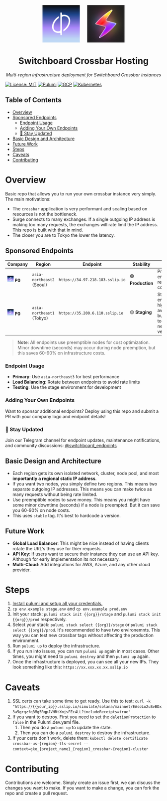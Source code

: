 <div align="center">
  <img src="assets/images/p0-icon.jpg" alt="P0 Logo" width="120" style="margin-right: 20px;"/>
  <img src="assets/images/switchboard.jpg" alt="Switchboard Logo" width="120"/>
  <h1>Switchboard Crossbar Hosting</h1>
  <p><em>Multi-region infrastructure deployment for Switchboard Crossbar instances</em></p>
</div>

[![License: MIT](https://img.shields.io/badge/License-MIT-yellow.svg)](https://opensource.org/licenses/MIT)
[![Pulumi](https://img.shields.io/badge/Infrastructure-Pulumi-blue)](https://www.pulumi.com/)
[![GCP](https://img.shields.io/badge/Cloud-Google%20Cloud-orange)](https://cloud.google.com/)
[![Kubernetes](https://img.shields.io/badge/Orchestration-Kubernetes-blue)](https://kubernetes.io/)

## Table of Contents
- [Overview](#overview)
- [Sponsored Endpoints](#sponsored-endpoints)
  - [Endpoint Usage](#endpoint-usage)
  - [Adding Your Own Endpoints](#adding-your-own-endpoints)
  - [📢 Stay Updated](#-stay-updated)
- [Basic Design and Architecture](#basic-design-and-architecture)
- [Future Work](#future-work)
- [Steps](#steps)
- [Caveats](#caveats)
- [Contributing](#contributing)

# Overview

Basic repo that allows you to run your own crossbar instance very simply. The main motivations:

- The `crossbar` application is very performant and scaling based on resources is not the bottleneck.
- Surge connects to many exchanges. If a single outgoing IP address is making too many requests, the exchanges will rate limit the IP address. This repo is built with that in mind. 
- The closer you are to Tokyo the lower the latency.

## Sponsored Endpoints

| Company | Region | Endpoint | Stability | Notes |
|---------|--------|----------|-----------|-------|
| <img src="assets/images/p0-icon.jpg" alt="P0" width="20"/> **P0** | `asia-northeast2` (Seoul) | `https://34.97.218.183.sslip.io` | 🟢 **Production** | Primary endpoint, regional coverage |
| <img src="assets/images/p0-icon.jpg" alt="P0" width="20"/> **P0** | `asia-northeast1` (Tokyo) | `https://35.200.6.110.sslip.io` | 🟡 **Staging** | Staging endpoint, high availability but used to test new versions |

> **Note**: All endpoints use preemptible nodes for cost optimization. Minor downtime (seconds) may occur during node preemption, but this saves 60-90% on infrastructure costs.

### Endpoint Usage
- **Primary**: Use `asia-northeast3` for best performance
- **Load Balancing**: Rotate between endpoints to avoid rate limits
- **Testing**: Use the stage environment for development

### Adding Your Own Endpoints

Want to sponsor additional endpoints? Deploy using this repo and submit a PR with your company logo and endpoint details!

### 📢 Stay Updated

Join our Telegram channel for endpoint updates, maintenance notifications, and community discussions: [@switchboard_endpoints](https://t.me/+ktZWZinw7xZlNmVh)

## Basic Design and Architecture

- Each region gets its own isolated network, cluster, node pool, and most **importantly a regional static IP address**.
- If you want two nodes, you simply define two regions. This means two separate outgoing IP addresses. This means you can make twice as many requests without being rate limited.
- Use preemptible nodes to save money. This means you might have some minor downtime (seconds) if a node is preempted. But it can save you 60-90% on node costs.
- This uses `stable` tag. It's best to hardcode a version.

## Future Work

- **Global Load Balancer**:  This might be nice instead of having clients rotate the URL's they use for thier requests.
- **API Key**: If users want to secure their instance they can use an API key. Although for early implementation its not necessary.
- **Multi-Cloud**: Add integrations for AWS, Azure, and any other cloud provider.


# Steps


1. [Install pulumi and setup all your credentials.](https://www.pulumi.com/docs/iac/get-started/gcp/begin/)
2. `cp env.example stage.env` and `cp env.example prod.env`
3. Init your stack: `pulumi stack init {{org}}/stage` and `pulumi stack init {{org}}/prod` respectively.
4. Select your stack: `pulumi stack select {{org}}/stage` or `pulumi stack select {{org}}/prod`. It's recommended to have two environemnts. This way you can test new crossbar tags without affecting the production environment.
5. Run `pulumi up` to deploy the infrastructure.
6. If you run into issues, you can run `pulumi up` again in most cases. Other times, you might need to `pulumi destroy` and then `pulumi up` again.
7. Once the infrastructure is deployed, you can see all your new IPs. They look something like this: `https://xx.xxx.xx.xx.sslip.io`


# Caveats

1. SSL certs can take some time to get ready. Use this to test: `curl -k "https://{{your_ip}}.sslip.io/simulate/solana/mainnet/EAsoLo2uSvBDx3a5grqzfqBMg5RqpJVHRtXmjsFEc4LL?includeReceipts=true"`
2. If you want to destroy. First you need to set the `deletionProtection` to `false` in the Pulumi.dev.yaml file.
    1. Then you do a `pulumi up` to update the state.
    2. Then you can do a `pulumi destroy` to destroy the infrastructure.
3. If your certs don't work, delete them: `kubectl delete certificate crossbar-us-{region}-tls-secret --context=gke_{project_name}_{region}_crossbar-{region}-cluster`

# Contributing

Contributions are welcome. Simply create an issue first, we can discuss the changes you want to make. If you want to make a change, you can fork the repo and create a pull request.